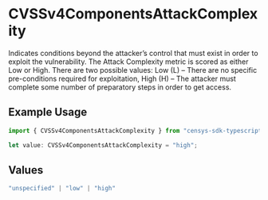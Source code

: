 # CVSSv4ComponentsAttackComplexity

Indicates conditions beyond the attacker’s control that must exist in order to exploit the vulnerability. The Attack Complexity metric is scored as either Low or High. There are two possible values: Low (L) – There are no specific pre-conditions required for exploitation, High (H) – The attacker must complete some number of preparatory steps in order to get access.

## Example Usage

```typescript
import { CVSSv4ComponentsAttackComplexity } from "censys-sdk-typescript/models/components";

let value: CVSSv4ComponentsAttackComplexity = "high";
```

## Values

```typescript
"unspecified" | "low" | "high"
```